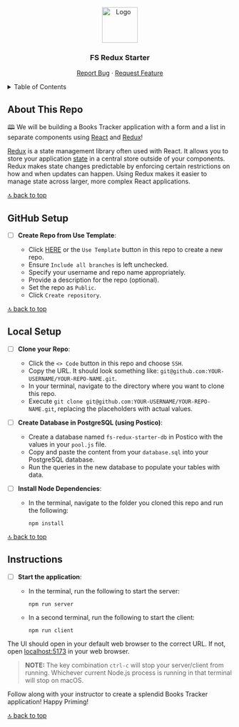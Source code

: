 <a name="fs-redux-starter"></a>

<div align="center">
  <a href="https://github.com/PrimeAcademy/fs-redux-starter">
    <img src="https://avatars.githubusercontent.com/u/9360728?s=200&v=4" alt="Logo" width="80" height="80">
  </a>
  <h3>FS Redux Starter</h3>
  <p>
    <a href="https://github.com/PrimeAcademy/fs-redux-starter/issues">Report Bug</a>
    ·
    <a href="https://github.com/PrimeAcademy/fs-redux-starter/issues">Request Feature</a>
  </p>
</div>

<details>
  <summary>Table of Contents</summary>
  <ul>
    <li>
      <a href="#about-this-repo">About This Repo</a>
    </li>
    <li>
      <a href="#github-setup">GitHub Setup</a>
    </li>
    <li><a href="#local-setup">Local Setup</a></li>
    <li><a href="#instructions">Instructions</a></li>
  </ul>
</details>

## About This Repo

🕮 We will be building a Books Tracker application with a form and a list in separate components using [React](https://react.dev/) and [Redux](https://redux.js.org/)!

[Redux](https://redux.js.org/) is a state management library often used with React. It allows you to store your application [state](https://react.dev/learn/state-a-components-memory) in a central store outside of your components. Redux makes state changes predictable by enforcing certain restrictions on how and when updates can happen. Using Redux makes it easier to manage state across larger, more complex React applications.

[🔝 back to top](#fs-redux-starter)

## GitHub Setup

- [ ] **Create Repo from Use Template**:
  
  - Click [HERE](https://github.com/new?template_name=fs-redux-starter&template_owner=prime-digital-academy) or the `Use Template` button in this repo to create a new repo.
  - Ensure `Include all branches` is left unchecked.
  - Specify your username and repo name appropriately.
  - Provide a description for the repo (optional).
  - Set the repo as `Public`.
  - Click `Create repository`.

[🔝 back to top](#fs-redux-starter)

## Local Setup

- [ ] **Clone your Repo**:

  - Click the `<> Code` button in this repo and choose `SSH`.
  - Copy the URL. It should look something like: `git@github.com:YOUR-USERNAME/YOUR-REPO-NAME.git`.
  - In your terminal, navigate to the directory where you want to clone this repo.
  - Execute `git clone git@github.com:YOUR-USERNAME/YOUR-REPO-NAME.git`, replacing the placeholders with actual values.

- [ ] **Create Database in PostgreSQL (using Postico)**:

  - Create a database named `fs-redux-starter-db` in Postico with the values in your `pool.js` file.
  - Copy and paste the content from your `database.sql` into your PostgreSQL database.
  - Run the queries in the new database to populate your tables with data.

- [ ] **Install Node Dependencies**:

  - In the terminal, navigate to the folder you cloned this repo and run the following:

    ```shell
    npm install
    ```

[🔝 back to top](#fs-redux-starter)

## Instructions

- [ ] **Start the application**:

  - In the terminal, run the following to start the server:
  
    ```shell
    npm run server
    ```

  - In a second terminal, run the following to start the client:

    ```shell
    npm run client
    ```

The UI should open in your default web browser to the correct URL. If not, open [localhost:5173](http://localhost:5173) in your web browser.

> **NOTE:** The key combination `ctrl-c` will stop your server/client from running. Whichever current Node.js process is running in that terminal will stop on macOS.

Follow along with your instructor to create a splendid Books Tracker application! Happy Priming!

[🔝 back to top](#fs-redux-starter)
